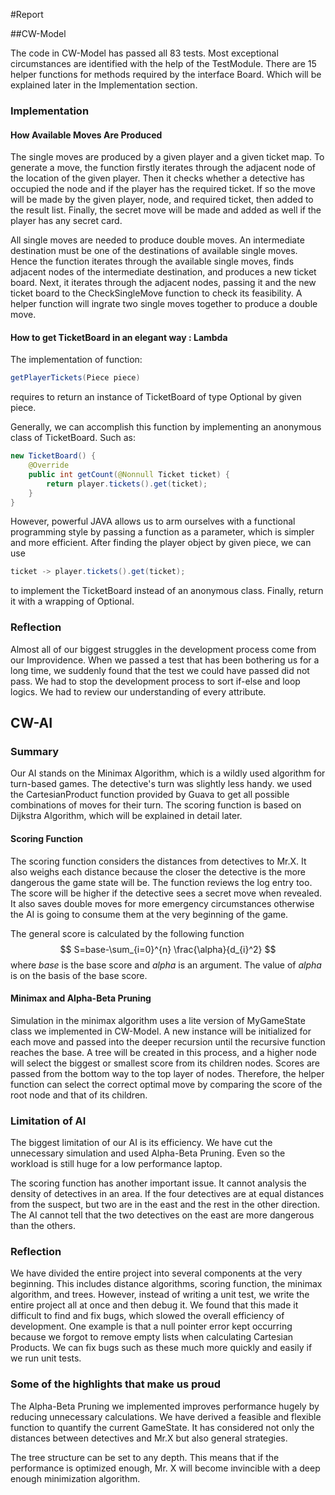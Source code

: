 #Report

##CW-Model

The code in CW-Model has passed all 83 tests. Most exceptional circumstances are identified with the help of the TestModule. There are 15 helper functions for methods required by the interface Board. Which will be explained later in the Implementation section.


### Implementation
#### How Available Moves Are Produced

The single moves are produced by a given player and a given ticket map. To generate a move, the function firstly iterates through the adjacent node of the location of the given player. Then it checks whether a detective has occupied the node and if the player has the required ticket. If so the move will be made by the given player, node, and required ticket, then added to the result list. Finally, the secret move will be made and added as well if the player has any secret card.

All single moves are needed to produce double moves.  An intermediate destination must be one of the destinations of available single moves. Hence the function iterates through the available single moves, finds adjacent nodes of the intermediate destination, and produces a new ticket board. Next, it iterates through the adjacent nodes, passing it and the new ticket board to the CheckSingleMove function to check its feasibility. A helper function will ingrate two single moves together to produce a double move.

#### How to get TicketBoard in an elegant way : Lambda

The implementation of function:
```java
getPlayerTickets(Piece piece)
```
requires to return an instance of TicketBoard of type Optional by given piece.

Generally, we can accomplish this function by implementing an anonymous class of TicketBoard. Such as:

```java
new TicketBoard() {
    @Override
    public int getCount(@Nonnull Ticket ticket) {
        return player.tickets().get(ticket);
    }
}
```
However, powerful JAVA allows us to arm ourselves with a functional programming style by passing a function as a parameter, which is simpler and more efficient. After finding the player object by given piece, we can use
```java
ticket -> player.tickets().get(ticket);
```
to implement the TicketBoard instead of an anonymous class. Finally, return it with a wrapping of Optional.

### Reflection

Almost all of our biggest struggles in the development process come from our Improvidence. When we passed a test that has been bothering us for a long time, we suddenly found that the test we could have passed did not pass. We had to stop the development process to sort if-else and loop logics. We had to review our understanding of every attribute. 

## CW-AI

### Summary

Our AI stands on the Minimax Algorithm, which is a wildly used algorithm for turn-based games. The detective's turn was slightly less handy. we used the CartesianProduct function provided by Guava to get all possible combinations of moves for their turn. The scoring function is based on Dijkstra Algorithm, which will be explained in detail later.


#### Scoring Function

The scoring function considers the distances from detectives to Mr.X. It also weighs each distance because the closer the detective is the more dangerous the game state will be. The function reviews the log entry too. The score will be higher if the detective sees a secret move when revealed. It also saves double moves for more emergency circumstances otherwise the AI is going to consume them at the very beginning of the game.

The general score is calculated by the following function
$$
S=base-\sum_{i=0}^{n} \frac{\alpha}{d_{i}^2}
$$
where *base* is the base score and *alpha* is an argument. The value of *alpha* is on the basis of the base score.  

#### Minimax and Alpha-Beta Pruning
Simulation in the minimax algorithm uses a lite version of MyGameState class we implemented in CW-Model. A new instance will be initialized for each move and passed into the deeper recursion until the recursive function reaches the base. A tree will be created in this process, and a higher node will select the biggest or smallest score from its children nodes. Scores are passed from the bottom way to the top layer of nodes. Therefore, the helper function can select the correct optimal move by comparing the score of the root node and that of its children.

### Limitation of AI

The biggest limitation of our AI is its efficiency. We have cut the unnecessary simulation and  used Alpha-Beta Pruning. Even so the workload is still huge for a low performance laptop. 

The scoring function has another important issue. It cannot analysis the density of detectives in an area. If the four detectives are at equal distances from the suspect, but two are in the east and the rest in the other direction. The AI cannot tell that the two detectives on the east are more dangerous than the others.

### Reflection

We have divided the entire project into several components at the very beginning. This includes distance algorithms, scoring function, the minimax algorithm, and trees. However, instead of writing a unit test, we write the entire project all at once and then debug it. We found that this made it difficult to find and fix bugs, which slowed the overall efficiency of development. One example is that a null pointer error kept occurring because we forgot to remove empty lists when calculating Cartesian Products. 
We can fix bugs such as these much more quickly and easily if we run unit tests.

### Some of the highlights that make us proud

The Alpha-Beta Pruning we implemented improves performance hugely by reducing unnecessary calculations. We have derived a feasible and flexible function to quantify the current GameState. It has considered not only the distances between detectives and Mr.X but also general strategies.

The tree structure can be set to any depth. This means that if the performance is optimized enough, Mr. X will become invincible with a deep enough minimization algorithm.
